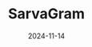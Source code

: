 ---  
layout: startup_page  
title: "SarvaGram"  
id: "sarvagram.com"  
permalink: "/sarvagramsarvagram.com11142024/"  
website: "https://www.sarvagram.com/"  
funding_round: "Series D"  
funding_amount: "₹565Cr"  
investors: "Peak XV Partners, Elevar Equity, Elevation Capital, Temasek, TVS Capital"  
about: "SarvaGram provides loan services, insurance products, and farm mechanization services to rural households in India. It uses a data-led platform to offer customized financial and capacity-enhancing solutions for farm, salaried, and MSE households. The startup aims to empower rural households by enhancing their access to financial and productivity-enhancing solutions."  
markets: "Fintech"  
hq: "Pune, Maharashtra, India"  
founded_year: "2018"  
linkedin: "https://in.linkedin.com/company/sarvagram-fincare-pvt-ltd"  
twitter: "https://twitter.com/sarvagram"  
instagram: ""  
facebook: "https://www.facebook.com/SarvaGramFincare"  
crunchbase: "https://www.crunchbase.com/organization/sarvagram"  
pitchbook: "https://pitchbook.com/profiles/company/338701-60"  

date_display: "14-Nov-2024"  
date: "2024-11-14"

# SEO Optimization  
meta_title: "SarvaGram - Series D Funding (₹565Cr)"  
meta_description: "SarvaGram, SarvaGram provides loan services, insurance products, and farm mechanization services to rural households in India. It uses a data-led platform to off..."  
meta_keywords: "SarvaGram, Fintech, Series D funding"  
canonical_url: "https://startup.projectstartups.com/sarvagramsarvagram.com11142024/"  
---
